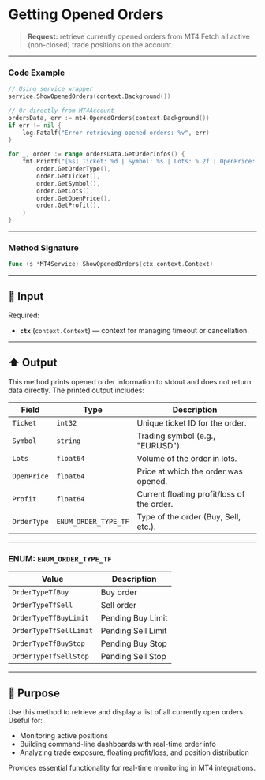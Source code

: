 # Getting Opened Orders

> **Request:** retrieve currently opened orders from MT4
> Fetch all active (non-closed) trade positions on the account.

---

### Code Example

```go
// Using service wrapper
service.ShowOpenedOrders(context.Background())

// Or directly from MT4Account
ordersData, err := mt4.OpenedOrders(context.Background())
if err != nil {
    log.Fatalf("Error retrieving opened orders: %v", err)
}

for _, order := range ordersData.GetOrderInfos() {
    fmt.Printf("[%s] Ticket: %d | Symbol: %s | Lots: %.2f | OpenPrice: %.5f | Profit: %.2f\n",
        order.GetOrderType(),
        order.GetTicket(),
        order.GetSymbol(),
        order.GetLots(),
        order.GetOpenPrice(),
        order.GetProfit(),
    )
}
```

---

### Method Signature

```go
func (s *MT4Service) ShowOpenedOrders(ctx context.Context)
```

---

## 🔽 Input

Required:

* **`ctx`** (`context.Context`) — context for managing timeout or cancellation.

---

## ⬆️ Output

This method prints opened order information to stdout and does not return data directly. The printed output includes:

| Field       | Type                 | Description                                |
| ----------- | -------------------- | ------------------------------------------ |
| `Ticket`    | `int32`              | Unique ticket ID for the order.            |
| `Symbol`    | `string`             | Trading symbol (e.g., "EURUSD").           |
| `Lots`      | `float64`            | Volume of the order in lots.               |
| `OpenPrice` | `float64`            | Price at which the order was opened.       |
| `Profit`    | `float64`            | Current floating profit/loss of the order. |
| `OrderType` | `ENUM_ORDER_TYPE_TF` | Type of the order (Buy, Sell, etc.).       |

---

### ENUM: `ENUM_ORDER_TYPE_TF`

| Value                  | Description        |
| ---------------------- | ------------------ |
| `OrderTypeTfBuy`       | Buy order          |
| `OrderTypeTfSell`      | Sell order         |
| `OrderTypeTfBuyLimit`  | Pending Buy Limit  |
| `OrderTypeTfSellLimit` | Pending Sell Limit |
| `OrderTypeTfBuyStop`   | Pending Buy Stop   |
| `OrderTypeTfSellStop`  | Pending Sell Stop  |

---

## 🎯 Purpose

Use this method to retrieve and display a list of all currently open orders. Useful for:

* Monitoring active positions
* Building command-line dashboards with real-time order info
* Analyzing trade exposure, floating profit/loss, and position distribution

Provides essential functionality for real-time monitoring in MT4 integrations.

